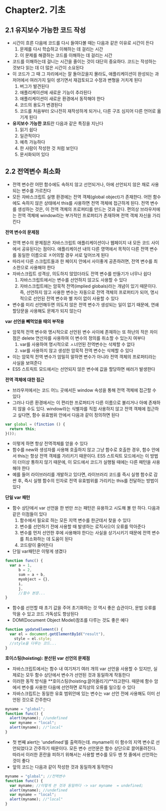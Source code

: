 # Chapter2. 기초

## **2.1 유지보수 가능한 코드 작성**

- 시간이 흐른 다음에 코드를 다시 들여다볼 때는 다음과 같은 이유로 시간이 든다
  1. 문제를 다시 학습하고 이해하는 데 걸리는 시간
  2. 이 문제를 해결하는 코드를 이해하는 데 걸리는 시간
- 코드를 이해하는데 걸니는 시간을 줄이는 것이 대단히 중요하다. 코드는 작성하는 것보다 읽는 데 더 많은 시간이 소요된다
- 이 코드가 그 때 그 자리에서는 잘 돌아갔을지 몰라도, 애플리케이션이 완성되는 과저어에서 여러가지 일이 생기면서 재검토되고 수정과 변형을 거치게 된다
  1. 버그가 발견된다
  2. 애플리케이션에 새로운 기능이 추라된다
  3. 애플리케이션이 새로운 환경에서 동작해야 한다
  4. 코드의 용도가 변경된다
  5. 코드를 처음부터 오나전히 재작성하게 되거나, 다른 구조 심지어 다른 언어로 옮기게 된다
- **유지보수 가능한 코드**란 다음과 같은 특징을 지닌다
  1. 읽기 쉽다
  2. 일관적이다
  3. 예측 가능하다
  4. 한 사람이 작성한 것 처럼 보인다
  5. 문서화되어 있다

## **2.2 전역변수 최소화**

- 전역 변수란 어떤 함수에도 속하지 않고 선언되거나, 아에 선언되지 않은 채로 사용되는 변수를 가르친다
- 모든 자바스크립트 실행 환경에는 전역 객체(global object)가 존재한다. 어떤 함수에도 속하지 않은 상태에서 this를 사용하면 전역 객체에 접근하게 된다. 전역 변수를 생성하는 것은, 이 전역 객체의 프로퍼티를 만드는 것과 같다. 편의상 브라우저에는 전역 객체에 window라는 부가적인 프로퍼티가 존재하며 전역 객체 자신을 가리킨다

**전역 변수의 문제점**

- 전역 변수의 문제점은 자바스크립트 애플리케이션이나 웹페이지 내 모든 코드 사이에서 공유된다는 점이다. 애플리케이션 내의 다른 영역에서 목적이 다른 전역 변수를 동일한 이름으로 ㅈ어의할 경우 서로 덮어쓰게 된다
- 따라서 다른 스크립트들과 한 페이지 안에서 사이좋게 공존하려면, 전역 변수를 최소한으로 사용해야 한다
- 자바스크립트 성격상, 의도하지 않았더라도 전역 변수를 만들기가 너무나 쉽다
  1. 자바스크립트에서는 변수를 선언하지 않고도 사용할 수 있다
  2. 자바스크립트에는 암묵적 전역(implied globals)라는 개념이 있기 때문이다. 즉, 선언하지 않고 사용한 변수는 자동으로 전역 객체의 프로퍼티가 되어, 명시적으로 선언된 전역 변수와 별 차이 없이 사용할 수 있다
- 변수를 미리 선언해두면 의도치 않은 전역 변수가 생성되는 일이 없기 때문에, 연쇄 할당문을 사용해도 문제가 되지 않는다

**var 선언을 빼먹었을 때의 부작용**

- 암묵적 전역 변수와 명시적으로 선언된 변수 사이에 존재하는 또 하난의 작은 차이점은 delete 연산자를 사용하여 이 변수의 정의를 취소할 수 있는지 여부다
  1. var를 사용하여 명시적으로 ㅅ너언된 전역변수는 삭제할 수 없다
  2. var를 사용하지 않고 생성한 암묵적 전역 변수는 삭제할 수 있다
- 이는 암묵적 전역 변수가 엄밀히 말하면 변수가 아니라 전역 객체의 프로퍼티라는 사실을 보여준다
- ES5 스트릭트 모드에서는 선언되지 않은 변수에 값을 할당하면 에러가 발생한다

**전역 객체에 대한 접근**

- 브라우저에서는 코드 어느 곳에서든 window 속성을 통해 전역 객체에 접근할 수 있다
- 그러나 다른 환경에서는 이 편리한 프로퍼티가 다른 이름으로 불리거나 아예 존재하지 않을 수도 있다. window라는 식별자를 직접 사용하지 않고 전역 객체에 접근하고 싶다면, 함수 유효범위 안에서 다음과 같이 정의하면 된다

```javascript
var global = (finction () {
  return this;
}());
```

- 이렇게 하면 항상 전역객체를 얻을 수 있다
- 함수를 new와 생성자를 사용해 호출하지 않고 그냥 함수로 호출한 경우, 함수 안에서 this는 항상 전역 객체를 가리키기 때문이다. ES5 스트릭트 모드에서는 이 방법이 더이상 통하지 않기 때문에, 이 모드에서 코드가 실행될 때에는 다른 패턴을 사용해야 한다
- 예를 들어 라이브러리를 개발하고 있다면, 라이브러리 코드를 즉시 실행 함수로 감싼 후, 즉시 실행 함수의 인자로 전역 유효범위를 가리키는 this를 전달하는 방법이 있다

**단일 var 패턴**

- 함수 상단에서 var 선언을 한 번만 쓰는 패턴은 유용하고 시도해 볼 만 하다. 다음과 같은 이점들이 있다
  1. 함수에서 필요로 하는 모든 지역 변수를 한군데서 찾을 수 있다
  2. 변수를 선언하기 전에 사용할 때 발생하는 로직사으이 오류를 막아준다
  3. 변수를 먼저 선언한 후에 사용해야 한다는 사실을 상기시키기 때문에 전역 변수를 최소화하는 데 도움이 된다
  4. 코드량이 줄어든다
- 단일 var패턴은 이렇게 생겼다

```javascript
function func() {
  var a = 1,
      b = 2,
      sum = a + b,
      myobject = {},
      i,
      j,
      //함수 본문...
}
```

- 함수를 선언할 때 초기 값을 주어 초기화하는 것 역시 좋은 습관이다, 문법 오류를 막을 수 있고 코드 가독성도 향상된다
- DOM(Document Object Model)참조를 다루는 것도 좋은 예다

```javascript
function ypdateElement() {
  var el = document.getElementById("result"),
    style = el.style;
  //style을 다루는 코드...
}
```

**호이스팅(hoisting): 분산된 var 선언의 문제점**

- 자바스크립트에서는 함수 내 여기저기 여러 개의 var 선언을 사용할 수 있지만, 실제로는 모두 함수 상단에서 변수가 선언된 것과 동일하게 작동한다
- 이러한 동작 방식을 **호이스팅(hoisting:끌어올리기)**라고한다. 때문에 함수 암에서 변수를 사용한 다음에 선언하면 로직상의 오류를 일으킬 수 있다
- 자바스크립트는 동일한 유효 범위안에 있는 변수는 var 선언 전에 사용해도 이미 선언된 것으로 간주한다

```javascript
myname = "global";
function func() {
  alert(myname); //undefined
  var myname = "local";
  alert(myname); //"local"
}
```

- 첫 번째 alert는 'undefined'를 출력하는데. myname이 이 함수의 지역 변수로 선언되었다고 간주하기 때문이다. 모든 변수 선언문은 함수 상단으로 끌어올려진다. 따라서 이러한 혼란을 피하기 위해서는 사용할 변수를 모두 맨 첫 줄에서 선언하는 것이 좋다
- 앞의 코드는 다음과 같이 작성한 것과 동일하게 동작한다

```javascript
myname = "global"; //전역변수
function func() {
  var myname; //이렇게 쓴 것과 동일하다 -> var myname  = undefined;
  alert(myname); //undefined
  var myname = "local";
  alert(myname); //"local"
}
```
